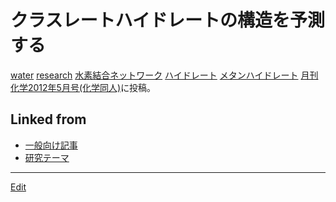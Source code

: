 # クラスレートハイドレートの構造を予測する

[water](water.md) [research](research.md) [水素結合ネットワーク](水素結合ネットワーク.md) [ハイドレート](ハイドレート.md) [メタンハイドレート](メタンハイドレート.md) 
[月刊化学2012年5月号(化学同人)](https://www.kagakudojin.co.jp/book/b100534.html)に投稿。



## Linked from

* [一般向け記事](一般向け記事.md)
* [研究テーマ](研究テーマ.md)


----
[Edit](https://github.com/vitroid/vitroid.github.io/edit/master/MD/クラスレートハイドレートの構造を予測する.md)
